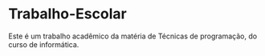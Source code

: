 # Trabalho-Escolar
Este é um trabalho acadêmico da matéria de Técnicas de programação, do curso de informática. 
